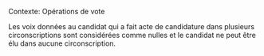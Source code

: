 Contexte: Opérations de vote

Les voix données au candidat qui a fait acte de candidature dans plusieurs circonscriptions sont considérées comme nulles et le candidat ne peut être élu dans aucune circonscription.